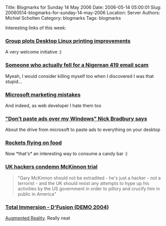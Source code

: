 Title: Blogmarks for Sunday 14 May 2006
Date: 2006-05-14 05:00:01
Slug: 20060514-blogmarks-for-sunday-14-may-2006
Location: Server
Authors: Michiel Scholten
Category: blogmarks
Tags: blogmarks

<p>Interesting links of this week:</p>
<h3><a href="http://www.desktoplinux.com/news/NS8281593260.html">Group plots Desktop Linux printing improvements</a></h3>
<p>A very welcome initiative :)</p>
<h3><a href="http://www.gadgetopia.com/post/5288">Someone who actually fell for a Nigerean 419 email scam</a></h3>
<p>Myeah, I would consider killing myself too when I discovered I was that stupid...</p>
<h3><a href="http://scobleizer.wordpress.com/2006/05/07/microsoft-marketing-mistakes/">Microsoft marketing mistakes</a></h3>
<p>And indeed, as web developer I hate them too</p>
<h3><a href="http://scobleizer.wordpress.com/2006/05/05/dont-paste-ads-over-my-windows-nick-bradbury-says/">"Don’t paste ads over my Windows" Nick Bradbury says</a></h3>
<p>About the drive from microsoft to paste ads to everything on your desktop</p>
<h3><a href="http://www.popsci.com/popsci/how20/600152d7d441b010vgnvcm1000004eecbccdrcrd.html">Rockets flying on food</a></h3>
<p>Now *that's* an interesting way to consume a candy bar :)</p>
<h3><a href="http://news.bbc.co.uk/1/hi/technology/4984132.stm">UK hackers condemn McKinnon trial</a></h3>
<blockquote><p class="quote">"Gary McKinnon should not be extradited - he's just a hacker - not a terrorist - and the UK should resist any attempts to hype up his activities by the US government in order to pillory and crucify him in public in America"</p></blockquote>
<h3><a href="http://video.google.com/videoplay?docid=-3857855347623051125">Total Immersion - D'Fusion (DEMO 2004)</a></h3>
<p><a href="http://en.wikipedia.org/wiki/Augmented_reality">Augmented Reality</a>. Really neat</p>
